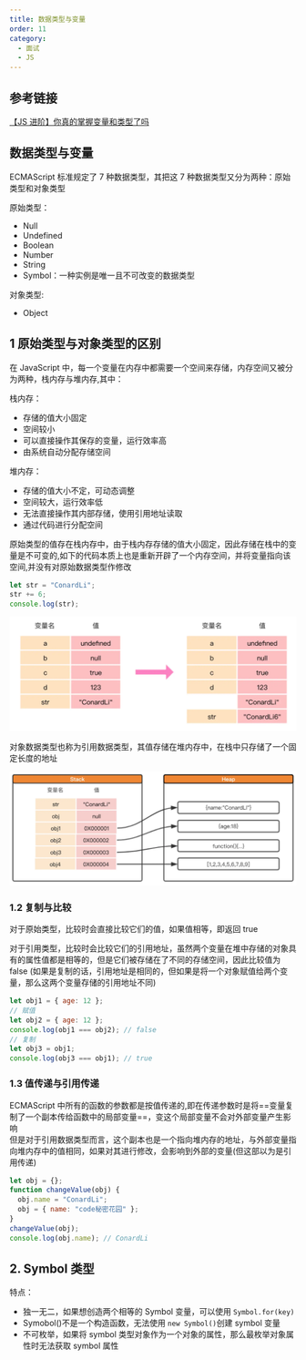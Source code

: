 ```yaml
---
title: 数据类型与变量
order: 11
category:
  - 面试
  - JS
---
```


## 参考链接

[【JS 进阶】你真的掌握变量和类型了吗](https://juejin.cn/post/6844903854882947080#heading-8)

## 数据类型与变量

ECMAScript 标准规定了 7 种数据类型，其把这 7 种数据类型又分为两种：原始类型和对象类型

原始类型：

- Null
- Undefined
- Boolean
- Number
- String
- Symbol：一种实例是唯一且不可改变的数据类型

对象类型:
- Object

## 1 原始类型与对象类型的区别

在 JavaScript 中，每一个变量在内存中都需要一个空间来存储，内存空间又被分为两种，栈内存与堆内存,其中：

栈内存：

- 存储的值大小固定
- 空间较小
- 可以直接操作其保存的变量，运行效率高
- 由系统自动分配存储空间

堆内存：

- 存储的值大小不定，可动态调整
- 空间较大，运行效率低
- 无法直接操作其内部存储，使用引用地址读取
- 通过代码进行分配空间

原始类型的值存在栈内存中，由于栈内存存储的值大小固定，因此存储在栈中的变量是不可变的,如下的代码本质上也是重新开辟了一个内存空间，并将变量指向该空间,并没有对原始数据类型作修改

```js
let str = "ConardLi";
str += 6;
console.log(str);
```

![](/assets/images/修改栈内存.webp)

对象数据类型也称为引用数据类型，其值存储在堆内存中，在栈中只存储了一个固定长度的地址

![](/assets/images/引用数据类型.webp)

### 1.2 复制与比较

对于原始类型，比较时会直接比较它们的值，如果值相等，即返回 true

对于引用类型，比较时会比较它们的引用地址，虽然两个变量在堆中存储的对象具有的属性值都是相等的，但是它们被存储在了不同的存储空间，因此比较值为 false
(如果是复制的话，引用地址是相同的，但如果是将一个对象赋值给两个变量，那么这两个变量存储的引用地址不同)

```js
let obj1 = { age: 12 };
// 赋值
let obj2 = { age: 12 };
console.log(obj1 === obj2); // false
// 复制
let obj3 = obj1;
console.log(obj3 === obj1); // true
```

### 1.3 值传递与引用传递

ECMAScript 中所有的函数的参数都是按值传递的,即在传递参数时是将==变量复制了一个副本传给函数中的局部变量==，变这个局部变量不会对外部变量产生影响  
但是对于引用数据类型而言，这个副本也是一个指向堆内存的地址，与外部变量指向堆内存中的值相同，如果对其进行修改，会影响到外部的变量(但这部以为是引用传递)

```js
let obj = {};
function changeValue(obj) {
  obj.name = "ConardLi";
  obj = { name: "code秘密花园" };
}
changeValue(obj);
console.log(obj.name); // ConardLi
```

## 2. Symbol 类型

特点：

- 独一无二，如果想创造两个相等的 Symbol 变量，可以使用 `Symbol.for(key)`
- Symobol()不是一个构造函数，无法使用 `new Symbol()`创建 symbol 变量
- 不可枚举，如果将 symbol 类型对象作为一个对象的属性，那么最枚举对象属性时无法获取 symbol 属性
